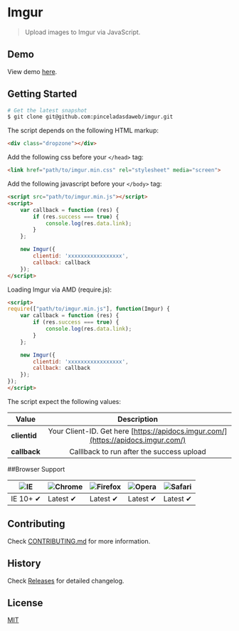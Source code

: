 # Imgur
> Upload images to Imgur via JavaScript.

## Demo
View demo [here](http://www.pinceladasdaweb.com.br/blog/uploads/imgur/).

## Getting Started

```bash
# Get the latest snapshot
$ git clone git@github.com:pinceladasdaweb/imgur.git
```

The script depends on the following HTML markup:

```html
<div class="dropzone"></div>
```

Add the following css before your ```</head>``` tag:

```html
<link href="path/to/imgur.min.css" rel="stylesheet" media="screen">
```

Add the following javascript before your ```</body>``` tag:

```html
<script src="path/to/imgur.min.js"></script>
<script>
    var callback = function (res) {
        if (res.success === true) {
            console.log(res.data.link);
        }
    };

    new Imgur({
        clientid: 'xxxxxxxxxxxxxxxxx',
        callback: callback
    });
</script>
```

Loading Imgur via AMD (require.js):

```html
<script>
require(["path/to/imgur.min.js"], function(Imgur) {
    var callback = function (res) {
        if (res.success === true) {
            console.log(res.data.link);
        }
    };

    new Imgur({
        clientid: 'xxxxxxxxxxxxxxxxx',
        callback: callback
    });
});
</script>
```

The script expect the following values:

| Value                              | Description                                                 |
| ---------------------------------- |:-----------------------------------------------------------:|
| **clientid**                       | Your Client-ID. Get here [https://apidocs.imgur.com/](https://apidocs.imgur.com/)|
| **callback**                       | Calllback to run after the success upload                   |

##Browser Support

![IE](https://raw.githubusercontent.com/alrra/browser-logos/master/src/internet-explorer/internet-explorer_48x48.png) | ![Chrome](https://raw.githubusercontent.com/alrra/browser-logos/master/src/chrome/chrome_48x48.png) | ![Firefox](https://raw.githubusercontent.com/alrra/browser-logos/master/src/firefox/firefox_48x48.png) | ![Opera](https://raw.githubusercontent.com/alrra/browser-logos/master/src/opera/opera_48x48.png) | ![Safari](https://raw.githubusercontent.com/alrra/browser-logos/master/src/safari/safari_48x48.png)
--- | --- | --- | --- | --- |
IE 10+ ✔ | Latest ✔ | Latest ✔ | Latest ✔ | Latest ✔ |

## Contributing

Check [CONTRIBUTING.md](CONTRIBUTING.md) for more information.

## History

Check [Releases](https://github.com/pinceladasdaweb/imgur/releases) for detailed changelog.

## License

[MIT](LICENSE)
